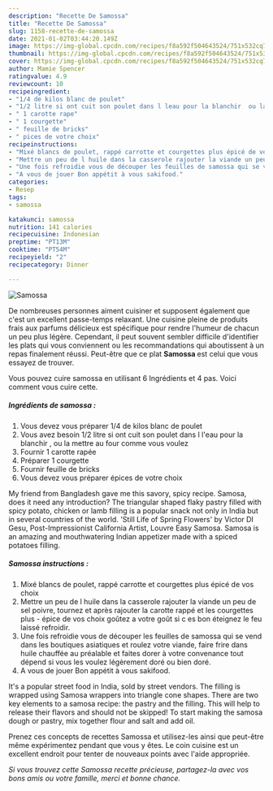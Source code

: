 ```yaml
---
description: "Recette De Samossa"
title: "Recette De Samossa"
slug: 1158-recette-de-samossa
date: 2021-01-02T03:44:20.149Z
image: https://img-global.cpcdn.com/recipes/f8a592f504643524/751x532cq70/samossa-photo-principale-de-la-recette.jpg
thumbnail: https://img-global.cpcdn.com/recipes/f8a592f504643524/751x532cq70/samossa-photo-principale-de-la-recette.jpg
cover: https://img-global.cpcdn.com/recipes/f8a592f504643524/751x532cq70/samossa-photo-principale-de-la-recette.jpg
author: Mamie Spencer
ratingvalue: 4.9
reviewcount: 10
recipeingredient:
- "1/4 de kilos blanc de poulet"
- "1/2 litre si ont cuit son poulet dans l leau pour la blanchir  ou la mettre au four comme vous voulez"
- " 1 carotte rape"
- " 1 courgette"
- " feuille de bricks"
- " pices de votre choix"
recipeinstructions:
- "Mixé blancs de poulet, rappé carrotte et courgettes plus épicé de vos choix"
- "Mettre un peu de l huile dans la casserole rajouter la viande un peu de sel poivre, tournez et après rajouter la carotte rappé et les courgettes plus  épice de vos choix goûtez a votre goût si c es bon éteignez le feu laissé refroidir."
- "Une fois refroidie vous de découper les feuilles de samossa qui se vend dans les boutiques asiatiques et roulez votre viande, faire frire dans huile chauffée au préalable et faites dorer à votre convenance tout dépend si vous les voulez légèrement doré ou bien doré."
- "A vous de jouer Bon appétit à vous sakifood."
categories:
- Resep
tags:
- samossa

katakunci: samossa 
nutrition: 141 calories
recipecuisine: Indonesian
preptime: "PT13M"
cooktime: "PT54M"
recipeyield: "2"
recipecategory: Dinner

---
```



![Samossa](https://img-global.cpcdn.com/recipes/f8a592f504643524/751x532cq70/samossa-photo-principale-de-la-recette.jpg)

De nombreuses personnes aiment cuisiner et supposent également que c'est un excellent passe-temps relaxant. Une cuisine pleine de produits frais aux parfums délicieux est spécifique pour rendre l'humeur de chacun un peu plus légère. Cependant, il peut souvent sembler difficile d'identifier les plats qui vous conviennent ou les recommandations qui aboutissent à un repas finalement réussi. Peut-être que ce plat <strong> Samossa </strong> est celui que vous essayez de trouver.

<!--inarticleads1-->

Vous pouvez cuire samossa en utilisant 6 Ingrédients et 4 pas. Voici comment vous cuire cette.

##### Ingrédients de samossa :

1. Vous devez vous préparer 1/4 de kilos blanc de poulet
1. Vous avez besoin 1/2 litre si ont cuit son poulet dans l l&#39;eau pour la blanchir , ou la mettre au four comme vous voulez
1. Fournir  1 carotte rapée
1. Préparer  1 courgette
1. Fournir  feuille de bricks
1. Vous devez vous préparer  épices de votre choix


My friend from Bangladesh gave me this savory, spicy recipe. Samosa, does it need any introduction? The triangular shaped flaky pastry filled with spicy potato, chicken or lamb filling is a popular snack not only in India but in several countries of the world. &#39;Still Life of Spring Flowers&#39; by Victor DI Gesu, Post-Impressionist California Artist, Louvre Easy Samosa. Samosa is an amazing and mouthwatering Indian appetizer made with a spiced potatoes filling. 

<!--inarticleads2-->

##### Samossa instructions :

1. Mixé blancs de poulet, rappé carrotte et courgettes plus épicé de vos choix
1. Mettre un peu de l huile dans la casserole rajouter la viande un peu de sel poivre, tournez et après rajouter la carotte rappé et les courgettes plus  - épice de vos choix goûtez a votre goût si c es bon éteignez le feu laissé refroidir.
1. Une fois refroidie vous de découper les feuilles de samossa qui se vend dans les boutiques asiatiques et roulez votre viande, faire frire dans huile chauffée au préalable et faites dorer à votre convenance tout dépend si vous les voulez légèrement doré ou bien doré.
1. A vous de jouer Bon appétit à vous sakifood.


It&#39;s a popular street food in India, sold by street vendors. The filling is wrapped using Samosa wrappers into triangle cone shapes. There are two key elements to a samosa recipe: the pastry and the filling. This will help to release their flavors and should not be skipped! To start making the samosa dough or pastry, mix together flour and salt and add oil. 

<!--inarticleads1-->

<p>
Prenez ces concepts de recettes Samossa et utilisez-les ainsi que peut-être même expérimentez pendant que vous y êtes. Le coin cuisine est un excellent endroit pour tenter de nouveaux points avec l'aide appropriée.
</p>

<p>
<i>Si vous trouvez cette Samossa recette précieuse, partagez-la avec vos bons amis ou votre famille, merci et bonne chance.</i>
</p>
